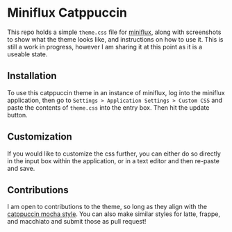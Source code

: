 # Miniflux Catppuccin

This repo holds a simple `theme.css` file for [miniflux](https://miniflux.app), along with screenshots to show what the theme looks like, and instructions on how to use it. This is still a work in progress, however I am sharing it at this point as it is a useable state.

## Installation

To use this catppuccin theme in an instance of miniflux, log into the miniflux application, then go to `Settings > Application Settings > Custom CSS` and paste the contents of `theme.css` into the entry box. Then hit the update button.

## Customization

If you would like to customize the css further, you can either do so directly in the input box within the application, or in a text editor and then re-paste and save. 

## Contributions

I am open to contributions to the theme, so long as they align with the [catppuccin mocha style](https://github.com/catppuccin/catppuccin). You can also make similar styles for latte, frappe, and macchiato and submit those as pull request!


